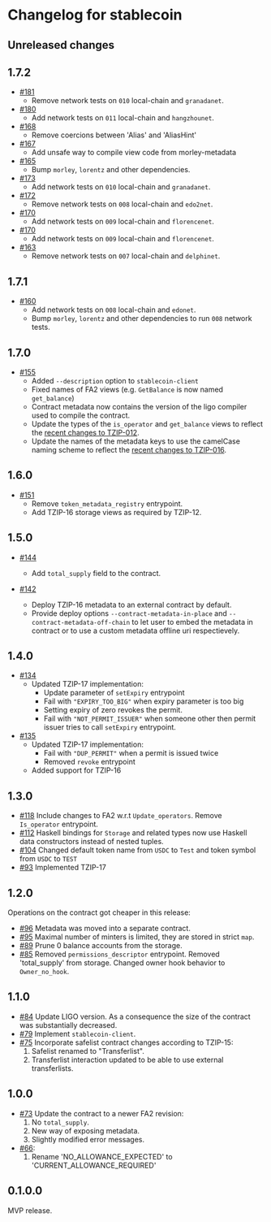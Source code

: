 <!--
SPDX-FileCopyrightText: 2021 Oxhead Alpha
SPDX-License-Identifier: MIT
-->
# Changelog for stablecoin

## Unreleased changes
<!-- Prepend new entries here -->
<!-- Don't forget to update the gas/transaction costs tables in the
README when a new version is released. -->

## 1.7.2

* [#181](https://github.com/tqtezos/stablecoin/pull/181)
  * Remove network tests on `010` local-chain and `granadanet`.
* [#180](https://github.com/tqtezos/stablecoin/pull/180)
  * Add network tests on `011` local-chain and `hangzhounet`.
* [#168](https://github.com/tqtezos/stablecoin/pull/168)
  * Remove coercions between 'Alias' and 'AliasHint'
* [#167](https://github.com/tqtezos/stablecoin/pull/167)
  * Add unsafe way to compile view code from morley-metadata
* [#165](https://github.com/tqtezos/stablecoin/pull/165)
  * Bump `morley`, `lorentz` and other dependencies.
* [#173](https://github.com/tqtezos/stablecoin/pull/173)
  * Add network tests on `010` local-chain and `granadanet`.
* [#172](https://github.com/tqtezos/stablecoin/pull/172)
  * Remove network tests on `008` local-chain and `edo2net`.
* [#170](https://github.com/tqtezos/stablecoin/pull/170)
  * Add network tests on `009` local-chain and `florencenet`.
* [#170](https://github.com/tqtezos/stablecoin/pull/170)
  * Add network tests on `009` local-chain and `florencenet`.
* [#163](https://github.com/tqtezos/stablecoin/pull/163)
  * Remove network tests on `007` local-chain and `delphinet`.

## 1.7.1

* [#160](https://github.com/tqtezos/stablecoin/pull/160)
  * Add network tests on `008` local-chain and `edonet`.
  * Bump `morley`, `lorentz` and other dependencies to run `008` network tests.

## 1.7.0

* [#155](https://github.com/tqtezos/stablecoin/pull/155)
  * Added `--description` option to `stablecoin-client`
  * Fixed names of FA2 views (e.g. `GetBalance` is now named `get_balance`)
  * Contract metadata now contains the version of the ligo compiler used
    to compile the contract.
  * Update the types of the `is_operator` and `get_balance` views to reflect
    the [recent changes to TZIP-012](https://gitlab.com/tzip/tzip/-/merge_requests/126).
  * Update the names of the metadata keys to use the camelCase naming scheme to reflect
    the [recent changes to TZIP-016](https://gitlab.com/tzip/tzip/-/merge_requests/115).

## 1.6.0

* [#151](https://github.com/tqtezos/stablecoin/pull/151)
  * Remove `token_metadata_registry` entrypoint.
  * Add TZIP-16 storage views as required by TZIP-12.

## 1.5.0

* [#144](https://github.com/tqtezos/stablecoin/pull/144)
  * Add `total_supply` field to the contract.

* [#142](https://github.com/tqtezos/stablecoin/pull/142)
  * Deploy TZIP-16 metadata to an external contract by default.
  * Provide deploy options `--contract-metadata-in-place` and
    `--contract-metadata-off-chain` to let user to embed the metadata
    in contract or to use a custom metadata offline uri respectievely.

## 1.4.0

* [#134](https://github.com/tqtezos/stablecoin/pull/134)
  * Updated TZIP-17 implementation:
    * Update parameter of `setExpiry` entrypoint
    * Fail with `"EXPIRY_TOO_BIG"` when expiry parameter is too big
    * Setting expiry of zero revokes the permit.
    * Fail with `"NOT_PERMIT_ISSUER"` when someone other then permit
      issuer tries to call `setExpiry` entrypoint.
* [#135](https://github.com/tqtezos/stablecoin/pull/135)
  * Updated TZIP-17 implementation:
    * Fail with `"DUP_PERMIT"` when a permit is issued twice
    * Removed `revoke` entrypoint
  * Added support for TZIP-16

## 1.3.0

* [#118](https://github.com/tqtezos/stablecoin/pull/118)
  Include changes to FA2 w.r.t `Update_operators`.
  Remove `Is_operator` entrypoint.
* [#112](https://github.com/tqtezos/stablecoin/pull/112)
  Haskell bindings for `Storage` and related types now use
  Haskell data constructors instead of nested tuples.
* [#104](https://github.com/tqtezos/stablecoin/pull/104)
  Changed default token name from `USDC` to `Test` and token symbol
  from `USDC` to `TEST`
* [#93](https://github.com/tqtezos/stablecoin/pull/93)
  Implemented TZIP-17

## 1.2.0

Operations on the contract got cheaper in this release:

* [#96](https://github.com/tqtezos/stablecoin/pull/96)
  Metadata was moved into a separate contract.
* [#95](https://github.com/tqtezos/stablecoin/pull/95)
  Maximal number of minters is limited, they are stored in strict `map`.
* [#89](https://github.com/tqtezos/stablecoin/pull/89)
  Prune 0 balance accounts from the storage.
* [#85](https://github.com/tqtezos/stablecoin/pull/92)
  Removed `permissions_descriptor` entrypoint.
  Removed 'total_supply' from storage.
  Changed owner hook behavior to `Owner_no_hook`.

## 1.1.0
* [#84](https://github.com/tqtezos/stablecoin/pull/84)
  Update LIGO version.
  As a consequence the size of the contract was substantially decreased.
* [#79](https://github.com/tqtezos/stablecoin/pull/79)
  Implement `stablecoin-client`.
* [#75](https://github.com/tqtezos/stablecoin/pull/75)
  Incorporate safelist contract changes according to TZIP-15:
  1. Safelist renamed to "Transferlist".
  2. Transferlist interaction updated to be able to use external transferlists.

## 1.0.0

* [#73](https://github.com/tqtezos/stablecoin/pull/73)
  Update the contract to a newer FA2 revision:
  1. No `total_supply`.
  2. New way of exposing metadata.
  3. Slightly modified error messages.
* [#66](https://github.com/tqtezos/stablecoin/pull/66):
  1. Rename 'NO_ALLOWANCE_EXPECTED' to 'CURRENT_ALLOWANCE_REQUIRED'

## 0.1.0.0

MVP release.
